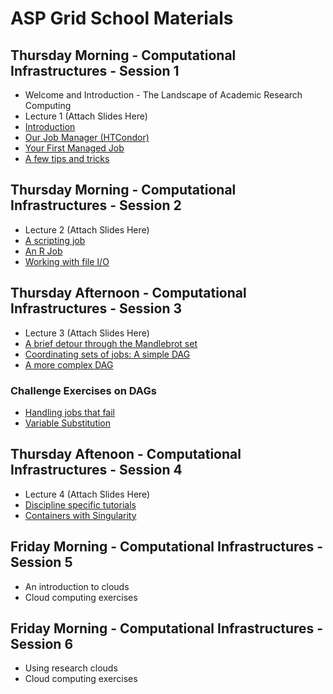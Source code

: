 # ASP Grid School Materials

## Thursday Morning - Computational Infrastructures - Session 1

   * Welcome and Introduction - The Landscape of Academic Research Computing
   * Lecture 1 (Attach Slides Here)
   * [Introduction](https://github.com/opensciencegrid/dosar/blob/master/docs/Materials/01-Introduction.md) 
   * [Our Job Manager (HTCondor)](https://github.com/opensciencegrid/dosar/blob/master/docs/Materials/02-OurJobManager.md)
   * [Your First Managed Job](https://github.com/opensciencegrid/dosar/blob/master/docs/Materials/03-FirstManagedJob.md)
   * [A few tips and tricks](https://github.com/opensciencegrid/dosar/blob/master/docs/Materials/04-TipsandTricks.md)
   
## Thursday Morning - Computational Infrastructures - Session 2

   * Lecture 2 (Attach Slides Here)
   * [A scripting job](https://github.com/opensciencegrid/dosar/blob/master/docs/Materials/05-ScriptingJob.md)
   * [An R Job](https://github.com/opensciencegrid/dosar/blob/master/docs/Materials/06-RJob.md)
   * [Working with file I/O](https://github.com/opensciencegrid/dosar/blob/master/docs/Materials/07-WorkingwithFiles.md)
   
## Thursday Afternoon - Computational Infrastructures - Session 3

   * Lecture 3 (Attach Slides Here)
   * [A brief detour through the Mandlebrot set](https://github.com/opensciencegrid/dosar/blob/master/docs/Materials/08-Mandlebrot.md)
   * [Coordinating sets of jobs: A simple DAG](https://github.com/opensciencegrid/dosar/blob/master/docs/Materials/09-SimpleDAG.md)
   * [A more complex DAG](https://github.com/opensciencegrid/dosar/blob/master/docs/Materials/10-ComplexDAG.md)
   
### Challenge Exercises on DAGs

   * [Handling jobs that fail](https://github.com/opensciencegrid/dosar/blob/master/docs/Materials/11-HandlingFailure.md)
   * [Variable Substitution](https://github.com/opensciencegrid/dosar/blob/master/docs/Materials/12-VariableSubstitution.md)
   
## Thursday Aftenoon - Computational Infrastructures - Session 4

   * Lecture 4 (Attach Slides Here)
   * [Discipline specific tutorials](https://github.com/opensciencegrid/dosar/blob/master/docs/Materials/13-DisciplineTutorials.md)
   * [Containers with Singularity](https://github.com/opensciencegrid/dosar/blob/master/docs/Materials/13-Containers.md)
   
## Friday Morning - Computational Infrastructures - Session 5
   * An introduction to clouds
   * Cloud computing exercises
   
## Friday Morning - Computational Infrastructures - Session 6
   * Using research clouds
   * Cloud computing exercises

